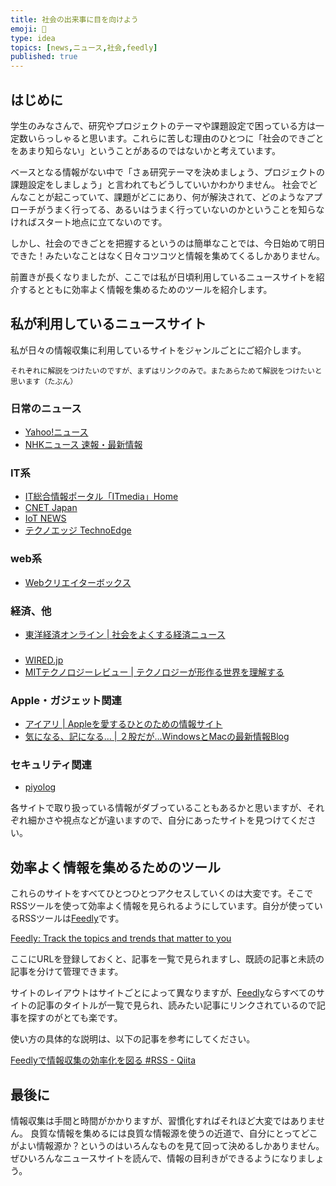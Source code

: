 ```yaml
---
title: 社会の出来事に目を向けよう
emoji: 📰
type: idea
topics: [news,ニュース,社会,feedly]
published: true
---
```

## はじめに
学生のみなさんで、研究やプロジェクトのテーマや課題設定で困っている方は一定数いらっしゃると思います。これらに苦しむ理由のひとつに「社会のできごとをあまり知らない」ということがあるのではないかと考えています。

ベースとなる情報がない中で「さぁ研究テーマを決めましょう、プロジェクトの課題設定をしましょう」と言われてもどうしていいかわかりません。
社会でどんなことが起こっていて、課題がどこにあり、何が解決されて、どのようなアプローチがうまく行ってる、あるいはうまく行っていないのかということを知らなければスタート地点に立てないのです。

しかし、社会のできごとを把握するというのは簡単なことでは、今日始めて明日できた！みたいなことはなく日々コツコツと情報を集めてくるしかありません。

前置きが長くなりましたが、ここでは私が日頃利用しているニュースサイトを紹介するとともに効率よく情報を集めるためのツールを紹介します。

## 私が利用しているニュースサイト
私が日々の情報収集に利用しているサイトをジャンルごとにご紹介します。

```
それぞれに解説をつけたいのですが、まずはリンクのみで。またあらためて解説をつけたいと思います（たぶん）
```

### 日常のニュース
- [Yahoo!ニュース](https://news.yahoo.co.jp/)
- [NHKニュース 速報・最新情報](https://www3.nhk.or.jp/news/)

### IT系
- [IT総合情報ポータル「ITmedia」Home](https://www.itmedia.co.jp/)
- [CNET Japan](https://japan.cnet.com/)
- [IoT NEWS](https://iotnews.jp/)
- [テクノエッジ TechnoEdge](https://www.techno-edge.net/)

### web系
- [Webクリエイターボックス](https://www.webcreatorbox.com/)

### 経済、他
- [東洋経済オンライン | 社会をよくする経済ニュース](https://toyokeizai.net/)

###
- [WIRED.jp](https://wired.jp/)
- [MITテクノロジーレビュー | テクノロジーが形作る世界を理解する](https://www.technologyreview.jp/)

### Apple・ガジェット関連
- [アイアリ | Appleを愛するひとのための情報サイト](https://arigato-ipod.com/)
- [気になる、記になる… | ２股だが…WindowsとMacの最新情報Blog](https://taisy0.com/)

### セキュリティ関連
- [piyolog](https://piyolog.hatenadiary.jp/)

各サイトで取り扱っている情報がダブっていることもあるかと思いますが、それぞれ細かさや視点などが違いますので、自分にあったサイトを見つけてください。

## 効率よく情報を集めるためのツール
これらのサイトをすべてひとつひとつアクセスしていくのは大変です。そこでRSSツールを使って効率よく情報を見られるようにしています。自分が使っているRSSツールは[Feedly](https://feedly.com/)です。

[Feedly: Track the topics and trends that matter to you](https://feedly.com/)

ここにURLを登録しておくと、記事を一覧で見られますし、既読の記事と未読の記事を分けて管理できます。

サイトのレイアウトはサイトごとによって異なりますが、[Feedly](https://feedly.com/)ならすべてのサイトの記事のタイトルが一覧で見られ、読みたい記事にリンクされているので記事を探すのがとても楽です。

使い方の具体的な説明は、以下の記事を参考にしてください。

[Feedlyで情報収集の効率化を図る #RSS - Qiita](https://qiita.com/MA152403/items/9cc78683930c44e80caa)

## 最後に
情報収集は手間と時間がかかりますが、習慣化すればそれほど大変ではありません。
良質な情報を集めるには良質な情報源を使うの近道で、自分にとってどこがよい情報源か？というのはいろんなものを見て回って決めるしかありません。ぜひいろんなニュースサイトを読んで、情報の目利きができるようになりましょう。